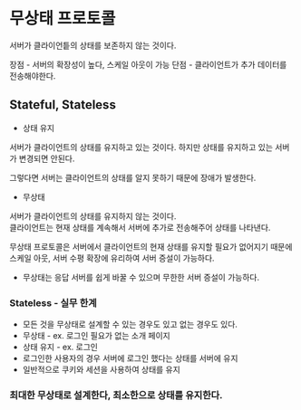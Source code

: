 # 무상태 프로토콜

서버가 클라이언틑의 상태를 보존하지 않는 것이다.

장점 - 서버의 확장성이 높다, 스케일 아웃이 가능
단점 - 클라이언트가 추가 데이터를 전송해야한다.

## Stateful, Stateless

- 상태 유지

서버가 클라이언트의 상태를 유지하고 있는 것이다.
하지만 상태를 유지하고 있는 서버가 변경되면 안된다.

그렇다면 서버는 클라이언트의 상태를 알지 못하기 때문에 장애가 발생한다.

- 무상태

서버가 클라이언트의 상태를 유지하지 않는 것이다.  
클라이언트는 현재 상태를 계속해서 서버에 추가로 전송해주어 상태를 나타낸다.

무상태 프로토콜은 서버에서 클라이언트의 현재 상태를 유지할 필요가 없어지기 때문에 스케일 아웃, 서버 수평 확장에 유리하여 서버 증설이 가능하다.

- 무상태는 응답 서버를 쉽게 바꿀 수 있으며 무한한 서버 증설이 가능하다.

### Stateless - 실무 한계

- 모든 것을 무상태로 설계할 수 있는 경우도 있고 없는 경우도 있다.
- 무상태 - ex. 로그인 필요가 없는 소개 페이지
- 상태 유지 - ex. 로그인
- 로그인한 사용자의 경우 서버에 로그인 했다는 상태를 서버에 유지
- 일반적으로 쿠키와 세션을 사용하여 상태를 유지

### 최대한 무상태로 설계한다, 최소한으로 상태를 유지한다.

